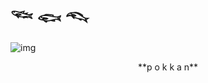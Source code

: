 <h1>𓆝 𓆟 𓆞</h1>
<body>
<img src="https://files.catbox.moe/zl18o6.png" alt="img">
<p align="center">**p o k k a n**</p>
</body>











